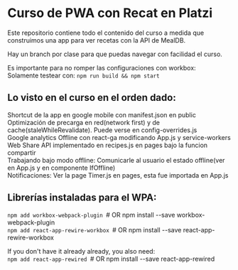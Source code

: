 # Curso de PWA con Recat en Platzi

Este repositorio contiene todo el contenido del curso a medida que construimos una app para ver recetas con la API de MealDB.

Hay un branch por clase para que puedas navegar con facilidad el curso.

Es importante para no romper las configuraciones con workbox:\
Solamente testear con:
`npm run build && npm start`

## Lo visto en el curso en el orden dado:
Shortcut de la app en google mobile con manifest.json en public\
Optimización de precarga en red(network first) y de cache(staleWhileRevalidate). Puede verse en config-overrides.js\
Google analytics Offline con react-ga modificando App.js y service-workers\
Web Share API implementado en recipes.js en pages bajo la funcion compartir\
Trabajando bajo modo offline: Comunicarle al usuario el estado offline(ver en App.js y en componente IfOffline)\
Notificaciones: Ver la page Timer.js en pages, esta fue importada en App.js

## Librerías instaladas para el WPA:
`npm add workbox-webpack-plugin `# OR npm install --save workbox-webpack-plugin\
`npm add react-app-rewire-workbox `# OR npm install --save react-app-rewire-workbox

If you don't have it already already, you also need:\
`npm add react-app-rewired `# OR npm install --save react-app-rewired